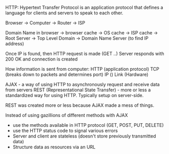 HTTP: Hypertext Transfer Protocol is an application protocol that defines a language for clients and servers to speak to each other.

Browser -> Computer -> Router -> ISP

Domain Name in browser -> browser cache -> OS cache -> ISP cache -> Root Server -> Top Level Domain -> Domain Name Server (to find IP address)

Once IP is found, then HTTP request is made (GET ..)
Server responds with 200 OK and connection is created

How information is sent from computer:
HTTP (application protocol)
TCP (breaks down to packets and determines port)
IP ()
Link (Hardware)

AJAX - a way of using HTTP to asynchronously request and receive data from servers
REST (Representational State Transfer) - more or less a standardized way for using HTTP. Typically setup on server-side.

REST was created more or less because AJAX made a mess of things.

Instead of using gazillions of different methods with AJAX

- use the methods available in HTTP protocol (GET, POST, PUT, DELETE)
- use the HTTP status code to signal various errors
- Server and client are stateless (doesn't store previously transmitted data)
- Structure data as resources via an URL

